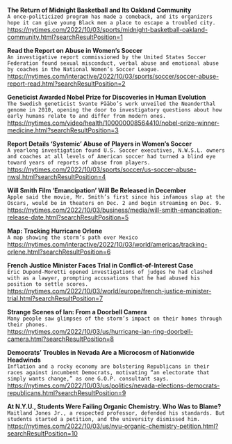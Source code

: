 **The Return of Midnight Basketball and Its Oakland Community**\
`A once-politicized program has made a comeback, and its organizers hope it can give young Black men a place to escape a troubled city.`\
https://nytimes.com/2022/10/03/sports/midnight-basketball-oakland-community.html?searchResultPosition=1

**Read the Report on Abuse in Women’s Soccer**\
`An investigative report commissioned by the United States Soccer Federation found sexual misconduct, verbal abuse and emotional abuse by coaches in the National Women’s Soccer League.`\
https://nytimes.com/interactive/2022/10/03/sports/soccer/soccer-abuse-report-read.html?searchResultPosition=2

**Geneticist Awarded Nobel Prize for Discoveries in Human Evolution**\
`The Swedish geneticist Svante Pääbo’s work unveiled the Neanderthal genome in 2010, opening the door to investigatory questions about how early humans relate to and differ from modern ones.`\
https://nytimes.com/video/health/100000008564410/nobel-prize-winner-medicine.html?searchResultPosition=3

**Report Details ‘Systemic’ Abuse of Players in Women’s Soccer**\
`A yearlong investigation found U.S. Soccer executives, N.W.S.L. owners and coaches at all levels of American soccer had turned a blind eye toward years of reports of abuse from players.`\
https://nytimes.com/2022/10/03/sports/soccer/us-soccer-abuse-nwsl.html?searchResultPosition=4

**Will Smith Film ‘Emancipation’ Will Be Released in December**\
`Apple said the movie, Mr. Smith’s first since his infamous slap at the Oscars, would be in theaters on Dec. 2 and begin streaming on Dec. 9.`\
https://nytimes.com/2022/10/03/business/media/will-smith-emancipation-release-date.html?searchResultPosition=5

**Map: Tracking Hurricane Orlene**\
`A map showing the storm’s path over Mexico`\
https://nytimes.com/interactive/2022/10/03/world/americas/tracking-orlene.html?searchResultPosition=6

**French Justice Minister Faces Trial in Conflict-of-Interest Case**\
`Éric Dupond-Moretti opened investigations of judges he had clashed with as a lawyer, prompting accusations that he had abused his position to settle scores.`\
https://nytimes.com/2022/10/03/world/europe/french-justice-minister-trial.html?searchResultPosition=7

**Strange Scenes of Ian: From a Doorbell Camera**\
`Many people saw glimpses of the storm’s impact on their homes through their phones.`\
https://nytimes.com/2022/10/03/us/hurricane-ian-ring-doorbell-camera.html?searchResultPosition=8

**Democrats’ Troubles in Nevada Are a Microcosm of Nationwide Headwinds**\
`Inflation and a rocky economy are bolstering Republicans in their races against incumbent Democrats, motivating “an electorate that simply wants change,” as one G.O.P. consultant says.`\
https://nytimes.com/2022/10/03/us/politics/nevada-elections-democrats-republicans.html?searchResultPosition=9

**At N.Y.U., Students Were Failing Organic Chemistry. Who Was to Blame?**\
`Maitland Jones Jr., a respected professor, defended his standards. But students started a petition, and the university dismissed him.`\
https://nytimes.com/2022/10/03/us/nyu-organic-chemistry-petition.html?searchResultPosition=10

